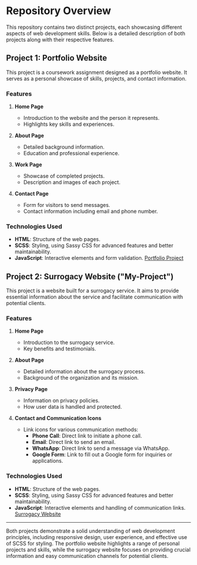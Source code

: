 # Repository Overview

This repository contains two distinct projects, each showcasing different aspects of web development skills. Below is a detailed description of both projects along with their respective features.

## Project 1: Portfolio Website

This project is a coursework assignment designed as a portfolio website. It serves as a personal showcase of skills, projects, and contact information.

### Features

1. **Home Page**
   - Introduction to the website and the person it represents.
   - Highlights key skills and experiences.

2. **About Page**
   - Detailed background information.
   - Education and professional experience.

3. **Work Page**
   - Showcase of completed projects.
   - Description and images of each project.
   
4. **Contact Page**
   - Form for visitors to send messages.
   - Contact information including email and phone number.

### Technologies Used

- **HTML**: Structure of the web pages.
- **SCSS**: Styling, using Sassy CSS for advanced features and better maintainability.
- **JavaScript**: Interactive elements and form validation.
 [Portfolio Project](./Course-Work/)


## Project 2: Surrogacy Website ("My-Project")

This project is a website built for a surrogacy service. It aims to provide essential information about the service and facilitate communication with potential clients.

### Features

1. **Home Page**
   - Introduction to the surrogacy service.
   - Key benefits and testimonials.

2. **About Page**
   - Detailed information about the surrogacy process.
   - Background of the organization and its mission.

3. **Privacy Page**
   - Information on privacy policies.
   - How user data is handled and protected.

4. **Contact and Communication Icons**
   - Link icons for various communication methods:
     - **Phone Call**: Direct link to initiate a phone call.
     - **Email**: Direct link to send an email.
     - **WhatsApp**: Direct link to send a message via WhatsApp.
     - **Google Form**: Link to fill out a Google form for inquiries or applications.

### Technologies Used

- **HTML**: Structure of the web pages.
- **SCSS**: Styling, using Sassy CSS for advanced features and better maintainability.
- **JavaScript**: Interactive elements and handling of communication links.
[Surrogacy Website](./My-Project//)
---

Both projects demonstrate a solid understanding of web development principles, including responsive design, user experience, and effective use of SCSS for styling. The portfolio website highlights a range of personal projects and skills, while the surrogacy website focuses on providing crucial information and easy communication channels for potential clients.